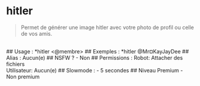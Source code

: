 # hitler

> Permet de générer une image hitler avec votre photo de profil ou celle de vos amis.

<br>
## Usage :
*hitler <@membre>
## Exemples :
*hitler @Mr¤KayJayDee
## Alias :
Aucun(e)
## NSFW ?
- Non
## Permissions :
Robot: Attacher des fichiers
<br>
Utilisateur: Aucun(e)
## Slowmode :
- 5 secondes
## Niveau Premium
- Non premium